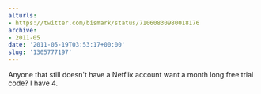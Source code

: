 ```yaml
---
alturls:
- https://twitter.com/bismark/status/71060830980018176
archive:
- 2011-05
date: '2011-05-19T03:53:17+00:00'
slug: '1305777197'
---
```


Anyone that still doesn't have a Netflix account want a month long free trial code? I have 4.

